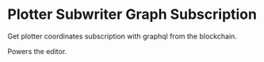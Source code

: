 # Plotter Subwriter Graph Subscription

Get plotter coordinates subscription with graphql from the blockchain.

Powers the editor.

